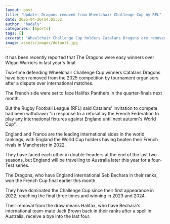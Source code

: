 ```yaml
---
layout: post
title: "Update: Dragons removed from Wheelchair Challenge Cup by RFL"
date: 2025-04-26T14:01:52
author: "badely"
categories: [Sports]
tags: []
excerpt: "Wheelchair Challenge Cup holders Catalans Dragons are removed from this year's competition by organisers following England v France dispute."
image: assets/images/default.jpg
---
```


It has been recently reported that The Dragons were easy winners over Wigan Warriors in last year's final

Two-time defending Wheelchair Challenge Cup winners Catalans Dragons have been removed from the 2025 competition by tournament organisers after a dispute over international matches.

The French side were set to face Halifax Panthers in the quarter-finals next month.

But the Rugby Football League (RFL) said Catalans' invitation to compete had been withdrawn "in response to a refusal by the French Federation to play any international fixtures against England until next autumn's World Cup".

England and France are the leading international sides in the world rankings, with England the World Cup holders having beaten their French rivals in Manchester in 2022.

They have faced each other in double-headers at the end of the last two seasons, but England will be travelling to Australia later this year for a four-Test series.

The Dragons, who have England international Seb Bechara in their ranks, won the French Cup final earlier this month.

They have dominated the Challenge Cup since their first appearance in 2022, reaching the final three times and winning in 2023 and 2024.

Their removal from the draw means Halifax, who have Bechara's international team-mate Jack Brown back in their ranks after a spell in Australia, receive a bye into the last four.

